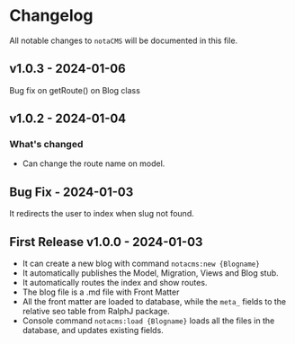# Changelog

All notable changes to `notaCMS` will be documented in this file.

## v1.0.3 - 2024-01-06

Bug fix on getRoute() on Blog class

## v1.0.2 - 2024-01-04

### What's changed

- Can change the route name on model.

## Bug Fix - 2024-01-03

It redirects the user to index when slug not found.

## First Release v1.0.0 - 2024-01-03

- It can create a new blog with command `notacms:new {Blogname}`
- It automatically publishes the Model, Migration, Views and Blog stub.
- It automatically routes the index and show routes.
- The blog file is a .md file with Front Matter
- All the front matter are loaded to database, while the `meta_` fields to the relative seo table from RalphJ package.
- Console command `notacms:load {Blogname}` loads all the files in the database, and updates existing fields.
